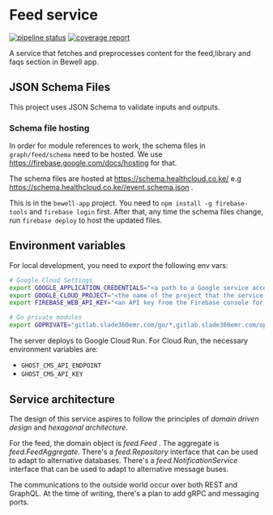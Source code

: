 # Feed service

[![pipeline status](https://gitlab.slade360emr.com/go/feed/badges/develop/pipeline.svg)](https://gitlab.slade360emr.com/go/feed/-/commits/develop)
[![coverage report](https://gitlab.slade360emr.com/go/feed/badges/develop/coverage.svg)](https://gitlab.slade360emr.com/go/feed/-/commits/develop)

A service that fetches and preprocesses content for the feed,library and faqs section in Bewell app.

## JSON Schema Files
This project uses JSON Schema to validate inputs and outputs.

### Schema file hosting

In order for module references to work, the schema files in 
`graph/feed/schema` need to be hosted. We use 
https://firebase.google.com/docs/hosting for that.

The schema files are hosted at https://schema.healthcloud.co.ke/
e.g https://schema.healthcloud.co.ke//event.schema.json .

This is in the `bewell-app` project. You need to 
`npm install -g firebase-tools` and `firebase login` first. After that,
any time the schema files change, run `firebase deploy` to host the
updated files.

## Environment variables

For local development, you need to *export* the following env vars:

```bash
# Google Cloud Settings
export GOOGLE_APPLICATION_CREDENTIALS="<a path to a Google service account JSON file>"
export GOOGLE_CLOUD_PROJECT="<the name of the project that the service account above belongs to>"
export FIREBASE_WEB_API_KEY="<an API key from the Firebase console for the project mentioned above>"

# Go private modules
export GOPRIVATE="gitlab.slade360emr.com/go/*,gitlab.slade360emr.com/optimalhealth/*"
```

The server deploys to Google Cloud Run. For Cloud Run, the necessary environment
variables are:

- `GHOST_CMS_API_ENDPOINT`
- `GHOST_CMS_API_KEY`

## Service architecture

The design of this service aspires to follow the principles of _domain driven
design_ and _hexagonal architecture_.

For the feed, the domain object is _feed.Feed_ . The aggregate is 
_feed.FeedAggregate_. There's a _feed.Repository_ interface that can be used
to adapt to alternative databases. There's a _feed.NotificationService_
interface that can be used to adapt to alternative message buses.

The communications to the outside world occur over both REST and GraphQL. At
the time of writing, there's a plan to add gRPC and messaging ports.
